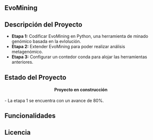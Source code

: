 ## EvoMining

## Descripción del Proyecto
- **Etapa 1:** Codificar EvoMining en Python, una herramienta de minado genómico basada en la evlolución.
- **Etapa 2:** Extender EvoMining para poder realizar análisis metagenómico.
- **Etapa 3:** Configurar un contedor conda para alojar las herramientas anteriores.

## Estado del Proyecto

<h4 align="center">
     Proyecto en construcción 
</h4>
- La etapa 1 se encuentra con un avance de 80%.

## Funcionalidades


## Licencia
